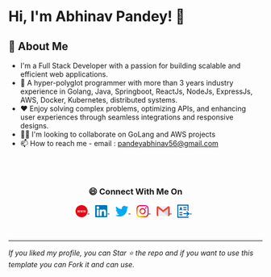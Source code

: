 
# Hi, I'm Abhinav  Pandey! 👋


## 🚀 About Me
- I'm a Full Stack Developer with a passion for building scalable and efficient web applications.
- 👀 A hyper-polyglot programmer with more than 3 years industry experience in Golang, Java, Springboot, ReactJs, NodeJs, ExpressJs, AWS, Docker, Kubernetes, distributed systems.
- ❤️ Enjoy solving complex problems, optimizing APIs, and enhancing user experiences through seamless integrations and responsive designs.
- 👩‍💻 I'm looking to collaborate on GoLang and AWS projects
- 📫 How to reach me - email : pandeyabhinav56@gmail.com
  
<br />
<br />

  <div align="center">
  <h3><b>😄 Connect With Me On</b></h3>
  </div>
<p align="center">
<a href="https://abhi2598.github.io/AbhinavPandey7.github.io/#/" target="_blank">
  <img align="center" alt="Abhinav Pandey | Portfolio" width="24px" src="https://github.com/SatYu26/SatYu26/blob/master/Assets/www.svg" />
</a> &nbsp;&nbsp;
<a href="https://www.linkedin.com/in/abhinavpandey2025/" target="_blank">
  <img align="center" alt="Abhinav Pandey | Linkedin" width="24px" src="https://github.com/SatYu26/SatYu26/blob/master/Assets/Linkedin.svg" />
</a> &nbsp;&nbsp;
<a href="https://x.com/SeerProgrammer?" target="_blank">
  <img align="center" alt="Abhinav Pandey | Twitter" width="26px" src="https://github.com/SatYu26/SatYu26/blob/master/Assets/Twitter.svg" />
</a> &nbsp;&nbsp;
<a href="https://www.instagram.com/abhinavpandey_007" target="_blank">
  <img align="center" alt="Abhinav Pandey | Instagram" width="24px" src="https://github.com/SatYu26/SatYu26/blob/master/Assets/Instagram.svg" />
</a> &nbsp;&nbsp;
<a href="mailto:pandeyabhinav56@gmail.com" target="_blank">
  <img align="center" alt="Abhinav Pandey | Gmail" width="26px" src="https://github.com/SatYu26/SatYu26/blob/master/Assets/Gmail.svg" />
</a> &nbsp;&nbsp;
<a href="https://bit.ly/3NjOAoY">
    <img align="center" alt="Abhinav Pandey | Resume" width="24px" src="https://github.com/SatYu26/SatYu26/blob/master/Assets/resume.png" />
</a> &nbsp;&nbsp;
<p>
  
<br>

  ---
  *If you liked my profile, you can Star ⭐ the repo and if you want to use this template you can Fork it and can use.*



